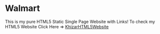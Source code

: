# Walmart
This is my pure HTML5 Static Single Page Website with Links!
To check my HTML5 Website Click Here => [KhizarHTML5Website](http://khizarhtmlwebsite.surge.sh)
